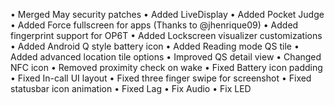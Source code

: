 • Merged May security patches
• Added LiveDisplay
• Added Pocket Judge
• Added Force fullscreen for apps
(Thanks to @jhenrique09)
• Added fingerprint support for OP6T
• Added Lockscreen visualizer customizations
• Added Android Q style battery icon
• Added Reading mode QS tile
• Added advanced location tile options
• Improved QS detail view
• Changed NFC icon
• Removed proximity check on wake
• Fixed Battery icon padding
• Fixed In-call UI layout
• Fixed three finger swipe for screenshot
• Fixed statusbar icon animation
• Fixed Lag
• Fix Audio 
• Fix LED

